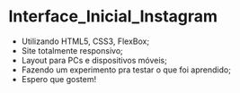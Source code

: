 
# Interface_Inicial_Instagram
 - Utilizando HTML5, CSS3, FlexBox;
 - Site totalmente responsivo;
 - Layout para PCs e dispositivos móveis;
 - Fazendo um experimento pra testar o que foi aprendido;
 - Espero que gostem!